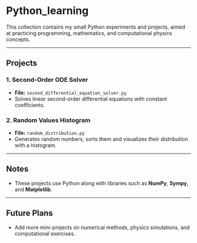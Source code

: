 # Python_learning
This collection contains my small Python experiments and projects, aimed at practicing programming, mathematics, and computational physics concepts.

---

## Projects

### 1. Second-Order ODE Solver
- **File:** `second_differential_equation_solver.py`  
- Solves linear second-order differential equations with constant coefficients.  

### 2. Random Values Histogram
- **File:** `random_distribution.py`  
- Generates random numbers, sorts them and visualizes their distribution with a histogram.  

---

## Notes
- These projects use Python along with libraries such as **NumPy**, **Sympy**, and **Matplotlib**.  

---

## Future Plans
- Add more mini-projects on numerical methods, physics simulations, and computational exercises.
